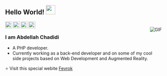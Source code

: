 ## Hello World! <img src="https://raw.githubusercontent.com/iampavangandhi/iampavangandhi/master/gifs/Hi.gif" width="30px"></h2>

<a href="https://twitter.com/chadididev">
  <img align="left" alt="Abdellah Chadidi - Twitter" width="22px" src="https://cdn.jsdelivr.net/npm/simple-icons@v3/icons/twitter.svg" />
</a>
<a href="https://www.linkedin.com/in/chadidi/">
  <img align="left" alt="Abdellah Chadidi - Linkdein" width="22px" src="https://cdn.jsdelivr.net/npm/simple-icons@v3/icons/linkedin.svg" />
</a>
<a href="https://www.facebook.com/chadididev">
  <img align="left" alt="Abdellah Chadidi - Facebook" width="22px" src="https://cdn.jsdelivr.net/npm/simple-icons@v3/icons/facebook.svg" />
</a>
<a href="https://www.chadidi.dev/">
  <img align="left" alt="Abdellah Chadidi - Portfolio" width="22px" src="https://cdn.jsdelivr.net/npm/simple-icons@v3/icons/ansible.svg" />
</a>
<br />
<img align="right" alt="GIF" src="https://media.giphy.com/media/13HgwGsXF0aiGY/giphy.gif" />

### I am Abdellah Chadidi
- A PHP developer.
- Currently working as a back-end developer and on some of my cool side projects based on Web Development and Augmented Reality.

⭐️ Visit this special webite [Fevrok](https://www.fevrok.com)
